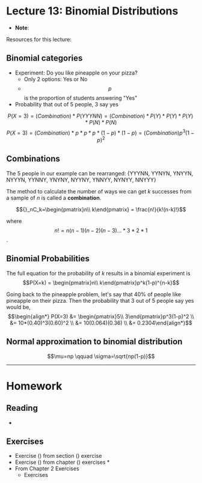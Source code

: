 # Lecture 13: Binomial Distributions
* __Note__: 

Resources for this lecture:

## Binomial categories
* Experiment: Do you like pineapple on your pizza?
  * Only 2 options: Yes or No
  * $$p$$ is the proportion of students answering "Yes"
* Probability that out of 5 people, 3 say yes

$$P(X=3) = (Combination)*P(YYYNN) = (Combination)*P(Y)*P(Y)*P(Y)*P(N)*P(N)$$
$$P(X=3) = (Combination)*p*p*p*(1-p)*(1-p) = (Combination)p^3(1-p)^2$$

## Combinations
The 5 people in our example can be rearranged: {YYYNN, YYNYN, YNYYN, NYYYN, YYNNY, YNYNY, NYYNY, YNNYY, NYNYY, NNYYY}

The method to calculate the number of ways we can get *k* successes from a sample of *n* is called a __combination__. 

$${}_nC_k=\begin{pmatrix}n\\ k\end{pmatrix} = \frac{n!}{k!(n-k)!}$$

where $$n! = n(n-1)(n-2)(n-3)...*3*2*1$$.

## Binomial Probabilities
The full equation for the probability of *k* results in a binomial experiment is
$$P(X=k) = \begin{pmatrix}n\\ k\end{pmatrix}p^k(1-p)^{n-k}$$

Going back to the pineapple problem, let's say that 40% of people like pineapple on their pizza. Then the probability that 3 out of 5 people say yes would be,
$$\begin{align*}
  P(X=3) &= \begin{pmatrix}5\\ 3\end{pmatrix}p^3(1-p)^2 \\
    &= 10*(0.40)^3(0.60)^2 \\
    &= 10(0.064)(0.36) \\
    &= 0.2304\end{align*}$$

## Normal approximation to binomial distribution
$$\mu=np \qquad \sigma=\sqrt{np(1-p)}$$

-----
# Homework
## Reading
* 

## Exercises
* Exercise () from section () exercise
* Exercise () from chapter () exercises
  * 
* From Chapter 2 Exercises
  * Exercises 